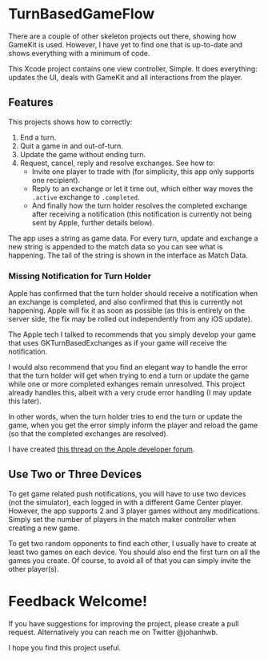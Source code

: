 # TurnBasedGameFlow
There are a couple of other skeleton projects out there, showing how GameKit is used. However, I have yet to find one that is up-to-date and shows everything with a minimum of code.

This Xcode project contains one view controller, Simple. It does everything: updates the UI, deals with GameKit and all interactions from the player.

## Features
This projects shows how to correctly:

1. End a turn.
1. Quit a game in and out-of-turn.
1. Update the game without ending turn.
1. Request, cancel, reply and resolve exchanges. See how to:
	* Invite one player to trade with (for simplicity, this app only supports one recipient).
	* Reply to an exchange or let it time out, which either way moves the `.active` exchange to `.completed`.
	* And finally how the turn holder resolves the completed exchange after receiving a notification (this notification is currently not being sent by Apple, further details below).

The app uses a string as game data. For every turn, update and exchange a new string is appended to the match data so you can see what is happening. The tail of the string is shown in the interface as Match Data.

### Missing Notification for Turn Holder
Apple has confirmed that the turn holder should receive a notification when an exchange is completed, and also confirmed that this is currently not happening. Apple will fix it as soon as possible (as this is entirely on the server side, the fix may be rolled out independently from any iOS update).

The Apple tech I talked to recommends that you simply develop your game that uses GKTurnBasedExchanges as if your game will receive the notification.

I would also recommend that you find an elegant way to handle the error that the turn holder will get when trying to end a turn or update the game while one or more completed exhanges remain unresolved. This project already handles this, albeit with a very crude error handling (I may update this later).

In other words, when the turn holder tries to end the turn or update the game, when you get the error simply inform the player and reload the game (so that the completed exchanges are resolved).

I have created [this thread on the Apple developer forum](https://developer.apple.com/forums/thread/649766).

## Use Two or Three Devices

To get game related push notifications, you will have to use two devices (not the simulator), each logged in with a different Game Center player. However, the app supports 2 and 3 player games without any modifications. Simply set the number of players in the match maker controller when creating a new game.

To get two random opponents to find each other, I usually have to create at least two games on each device. You should also end the first turn on all the games you create. Of course, to avoid all of that you can simply invite the other player(s).

# Feedback Welcome!

If you have suggestions for improving the project, please create a pull request. Alternatively you can reach me on Twitter @johanhwb.

I hope you find this project useful.
